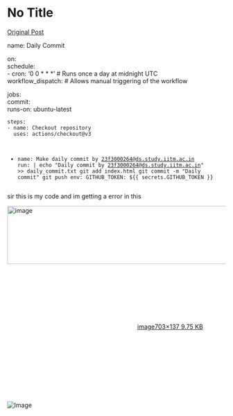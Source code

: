 # No Title

[Original Post](https://discourse.onlinedegree.iitm.ac.in/t/165959/27)

<p>name: Daily Commit</p>
<p>on:<br>
schedule:<br>
- cron: ‘0 0 * * *’  # Runs once a day at midnight UTC<br>
workflow_dispatch:  # Allows manual triggering of the workflow</p>
<p>jobs:<br>
commit:<br>
runs-on: ubuntu-latest</p>
<pre><code>steps:
- name: Checkout repository
  uses: actions/checkout@v3

- name: Make daily commit by 23f3000264@ds.study.iitm.ac.in
  run: |
    echo "Daily commit by 23f3000264@ds.study.iitm.ac.in" &gt;&gt; daily_commit.txt
    git add index.html
    git commit -m "Daily commit"
    git push
  env:
    GITHUB_TOKEN: ${{ secrets.GITHUB_TOKEN }}
</code></pre>
<p>sir this is my code and im getting a error in this<br>
<div class="lightbox-wrapper"><a class="lightbox" href="https://europe1.discourse-cdn.com/flex013/uploads/iitm/original/3X/f/7/f740be2ffaea5957ca053368c20e28f7045362d0.png" data-download-href="/uploads/short-url/zhiE4fow6T3t7g9USSiP1KZuhvG.png?dl=1" title="image" rel="noopener nofollow ugc"><img src="https://europe1.discourse-cdn.com/flex013/uploads/iitm/original/3X/f/7/f740be2ffaea5957ca053368c20e28f7045362d0.png" alt="image" data-base62-sha1="zhiE4fow6T3t7g9USSiP1KZuhvG" width="690" height="134" data-dominant-color="333236"><div class="meta"><svg class="fa d-icon d-icon-far-image svg-icon" aria-hidden="true"><use href="#far-image"></use></svg><span class="filename">image</span><span class="informations">703×137 9.75 KB</span><svg class="fa d-icon d-icon-discourse-expand svg-icon" aria-hidden="true"><use href="#discourse-expand"></use></svg></div></a></div></p>

![Image](https://europe1.discourse-cdn.com/flex013/uploads/iitm/original/3X/f/7/f740be2ffaea5957ca053368c20e28f7045362d0.png)